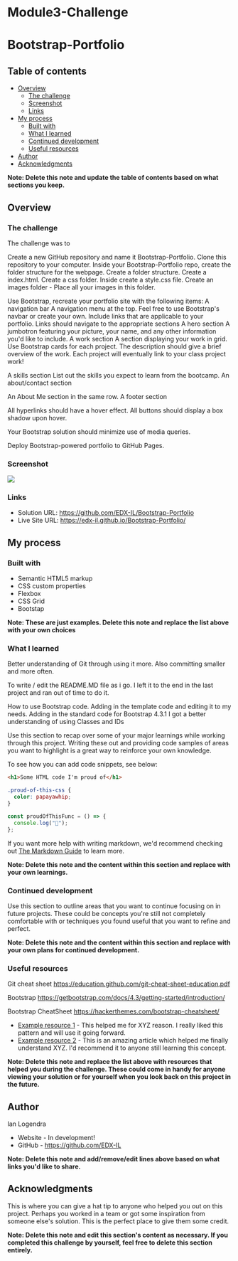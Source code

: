 # Module3-Challenge
# Bootstrap-Portfolio


## Table of contents

- [Overview](#overview)
  - [The challenge](#the-challenge)
  - [Screenshot](#screenshot)
  - [Links](#links)
- [My process](#my-process)
  - [Built with](#built-with)
  - [What I learned](#what-i-learned)
  - [Continued development](#continued-development)
  - [Useful resources](#useful-resources)
- [Author](#author)
- [Acknowledgments](#acknowledgments)

**Note: Delete this note and update the table of contents based on what sections you keep.**

## Overview

### The challenge

The challenge was to 

Create a new GitHub repository and name it Bootstrap-Portfolio. 
Clone this repository to your computer.
Inside your Bootstrap-Portfolio repo, create the folder structure for the webpage.
Create a folder structure.
Create a index.html.
Create a css folder.
Inside create a style.css file.
Create an images folder - Place all your images in this folder.

Use Bootstrap, recreate your portfolio site with the following items:
A navigation bar
A navigation menu at the top. Feel free to use Bootstrap's navbar or create your own.
Include links that are applicable to your portfolio.
Links should navigate to the appropriate sections
A hero section
A jumbotron featuring your picture, your name, and any other information you'd like to include.
A work section
A section displaying your work in grid.
Use Bootstrap cards for each project.
The description should give a brief overview of the work.
Each project will eventually link to your class project work!

A skills section
List out the skills you expect to learn from the bootcamp.
An about/contact section

An About Me section in the same row.
A footer section

All hyperlinks should have a hover effect.
All buttons should display a box shadow upon hover.

Your Bootstrap solution should minimize use of media queries.

Deploy Bootstrap-powered portfolio to GitHub Pages.


### Screenshot

![](./screenshot.jpg)



### Links

- Solution URL: https://github.com/EDX-IL/Bootstrap-Portfolio
- Live Site URL: https://edx-il.github.io/Bootstrap-Portfolio/

## My process

### Built with

- Semantic HTML5 markup
- CSS custom properties
- Flexbox
- CSS Grid
- Bootstap

**Note: These are just examples. Delete this note and replace the list above with your own choices**

### What I learned

Better understanding of Git through using it more. Also committing smaller and more often. 

To write / edit the README.MD file as i go. I left it to the end in the last project and ran out of time to do it. 

How to use Bootstrap code. Adding in the template code and editing it to my needs. Adding in the standard code for Bootstrap 4.3.1
I got a better understanding of using Classes and IDs

Use this section to recap over some of your major learnings while working through this project. Writing these out and providing code samples of areas you want to highlight is a great way to reinforce your own knowledge.

To see how you can add code snippets, see below:

```html
<h1>Some HTML code I'm proud of</h1>
```

```css
.proud-of-this-css {
  color: papayawhip;
}
```

```js
const proudOfThisFunc = () => {
  console.log("🎉");
};
```

If you want more help with writing markdown, we'd recommend checking out [The Markdown Guide](https://www.markdownguide.org/) to learn more.

**Note: Delete this note and the content within this section and replace with your own learnings.**

### Continued development

Use this section to outline areas that you want to continue focusing on in future projects. These could be concepts you're still not completely comfortable with or techniques you found useful that you want to refine and perfect.

**Note: Delete this note and the content within this section and replace with your own plans for continued development.**

### Useful resources

Git cheat sheet
https://education.github.com/git-cheat-sheet-education.pdf

Bootstrap
https://getbootstrap.com/docs/4.3/getting-started/introduction/

Bootstrap CheatSheet
https://hackerthemes.com/bootstrap-cheatsheet/

- [Example resource 1](https://www.example.com) - This helped me for XYZ reason. I really liked this pattern and will use it going forward.
- [Example resource 2](https://www.example.com) - This is an amazing article which helped me finally understand XYZ. I'd recommend it to anyone still learning this concept.

**Note: Delete this note and replace the list above with resources that helped you during the challenge. These could come in handy for anyone viewing your solution or for yourself when you look back on this project in the future.**

## Author
  Ian Logendra
- Website - In development!
- GitHub - https://github.com/EDX-IL

**Note: Delete this note and add/remove/edit lines above based on what links you'd like to share.**

## Acknowledgments

This is where you can give a hat tip to anyone who helped you out on this project. Perhaps you worked in a team or got some inspiration from someone else's solution. This is the perfect place to give them some credit.

**Note: Delete this note and edit this section's content as necessary. If you completed this challenge by yourself, feel free to delete this section entirely.**